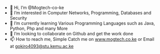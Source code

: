 - 👋 Hi, I’m @Mogtech-co-ke 
- 👀 I’m interested in Computer Networks, Programming, Databases and Security
- 🌱 I’m currently learning Various Programming Languages such as Java, Python, Php and many More
- 💞️ I’m looking to collaborate on Github and get the work done
- 📫 How to reach me, Simple Catch me  on www.mogtech.co.ke or Email at gokiro4093@stu.kemu.ac.ke

<!---
Mogtech-co-ke/Mogtech-co-ke is a ✨ special ✨ repository because its `README.md` (this file) appears on your GitHub profile.
You can click the Preview link to take a look at your changes.
--->
